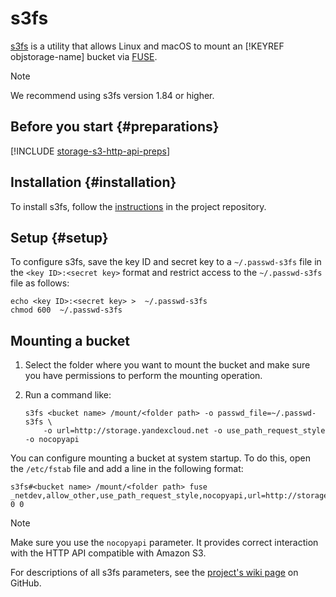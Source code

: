 # s3fs

[s3fs](https://github.com/s3fs-fuse/s3fs-fuse) is a utility that allows Linux and macOS to mount an [!KEYREF objstorage-name] bucket via [FUSE](https://en.wikipedia.org/wiki/Fuse_ESB).

> [!NOTE]
>
> We recommend using s3fs version 1.84 or higher.

## Before you start {#preparations}

[!INCLUDE [storage-s3-http-api-preps](../_includes_service/storage-s3-http-api-preps.md)]

## Installation {#installation}

To install s3fs, follow the [instructions](https://github.com/s3fs-fuse/s3fs-fuse#installation) in the project repository.

## Setup {#setup}

To configure s3fs, save the key ID and secret key to a `~/.passwd-s3fs` file in the `<key ID>:<secret key>` format and restrict access to the `~/.passwd-s3fs` file as follows:

```
echo <key ID>:<secret key> >  ~/.passwd-s3fs
chmod 600  ~/.passwd-s3fs
```

## Mounting a bucket

1. Select the folder where you want to mount the bucket and make sure you have permissions to perform the mounting operation.

2. Run a command like:

    ```
    s3fs <bucket name> /mount/<folder path> -o passwd_file=~/.passwd-s3fs \
        -o url=http://storage.yandexcloud.net -o use_path_request_style -o nocopyapi
    ```

You can configure mounting a bucket at system startup. To do this, open the `/etc/fstab` file and add a line in the following format:

```
s3fs#<bucket name> /mount/<folder path> fuse _netdev,allow_other,use_path_request_style,nocopyapi,url=http://storage.yandexcloud.net 0 0
```

> [!NOTE]
>
> Make sure you use the `nocopyapi` parameter. It provides correct interaction with the HTTP API compatible with Amazon S3.

For descriptions of all s3fs parameters, see the [project's wiki page](https://github.com/s3fs-fuse/s3fs-fuse/wiki/Fuse-Over-Amazon) on GitHub.

